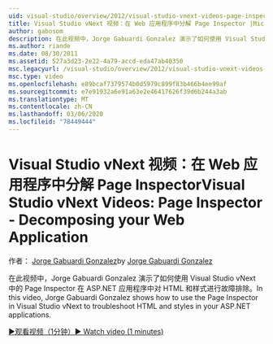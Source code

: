 ```yaml
---
uid: visual-studio/overview/2012/visual-studio-vnext-videos-page-inspector-decomposing-your-web-application
title: Visual Studio vNext 视频：在 Web 应用程序中分解 Page Inspector |Microsoft Docs
author: gabosom
description: 在此视频中，Jorge Gabuardi Gonzalez 演示了如何使用 Visual Studio vNext 中的 Page Inspector 在 ASP.NET 应用程序中对 HTML 和样式进行疑难解答 。
ms.author: riande
ms.date: 08/30/2011
ms.assetid: 527a3d23-2e22-4a79-accd-eda47ab40350
msc.legacyurl: /visual-studio/overview/2012/visual-studio-vnext-videos-page-inspector-decomposing-your-web-application
msc.type: video
ms.openlocfilehash: e89bcaf7379574b0d5979c899f83b466b4ee99af
ms.sourcegitcommit: e7e91932a6e91a63e2e46417626f39d6b244a3ab
ms.translationtype: MT
ms.contentlocale: zh-CN
ms.lasthandoff: 03/06/2020
ms.locfileid: "78449444"
---
```

# <a name="visual-studio-vnext-videos-page-inspector---decomposing-your-web-application"></a><span data-ttu-id="206c8-103">Visual Studio vNext 视频：在 Web 应用程序中分解 Page Inspector</span><span class="sxs-lookup"><span data-stu-id="206c8-103">Visual Studio vNext Videos: Page Inspector - Decomposing your Web Application</span></span>

<span data-ttu-id="206c8-104">作者： [Jorge Gabuardi Gonzalez](https://github.com/gabosom)</span><span class="sxs-lookup"><span data-stu-id="206c8-104">by [Jorge Gabuardi Gonzalez](https://github.com/gabosom)</span></span>

<span data-ttu-id="206c8-105">在此视频中，Jorge Gabuardi Gonzalez 演示了如何使用 Visual Studio vNext 中的 Page Inspector 在 ASP.NET 应用程序中对 HTML 和样式进行故障排除。</span><span class="sxs-lookup"><span data-stu-id="206c8-105">In this video, Jorge Gabuardi Gonzalez shows how to use the Page Inspector in Visual Studio vNext to troubleshoot HTML and styles in your ASP.NET applications.</span></span>

[<span data-ttu-id="206c8-106">&#9654;观看视频（1分钟）</span><span class="sxs-lookup"><span data-stu-id="206c8-106">&#9654; Watch video (1 minutes)</span></span>](https://channel9.msdn.com/Blogs/ASP-NET-Site-Videos/visual-studio-vnext-videos-page-inspector-decomposing-your-web-application)
